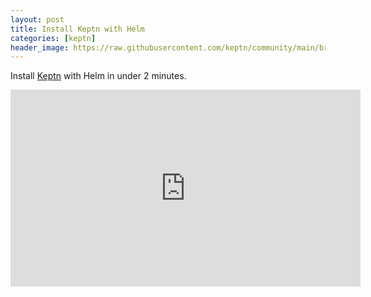 ```yaml
---
layout: post
title: Install Keptn with Helm
categories: [keptn]
header_image: https://raw.githubusercontent.com/keptn/community/main/branding/logos/keptn-logo-square.svg
---
```


Install [Keptn](https://keptn.sh) with Helm in under 2 minutes.

<iframe width="560" height="315" src="https://www.youtube-nocookie.com/embed/neAqh4fAz-k?controls=0" title="YouTube video player" frameborder="0" allow="accelerometer; autoplay; clipboard-write; encrypted-media; gyroscope; picture-in-picture" allowfullscreen></iframe>